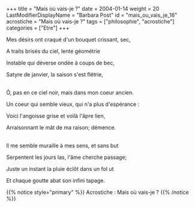 +++
title = "Mais où vais-je ?"
date = 2004-01-14
weight = 20
LastModifierDisplayName = "Barbara Post"
id = "mais_ou_vais_je_16"
acrostiche = "Mais où vais-je ?"
tags = ["philosophie", "acrostiche"]
categories = ["Etre"]
+++

Mes désirs ont craqué d'un bouquet crissant, sec,

A traits brisés du ciel, lente géométrie

Instable qui déverse ondée à coups de bec,

Satyre de janvier, la saison s'est flétrie,

 \
Ô, pas en ce ciel noir, mais dans mon coeur ancien.

Un coeur qui semble vieux, qui n'a plus d'espérance :

Voici l'angoisse grise et voilà l'âpre lien,

Arraisonnant le mât de ma raison; démence.

 \
Il me semble muraille à mes sens, et sans but

Serpentent les jours las, l'âme cherche passage;

Juste un instant la pluie éclôt dans un fol ut

Et chaque goutte abat son infini tapage.

{{% notice style="primary" %}}
Acrostiche : Mais où vais-je ?
{{% /notice %}}
